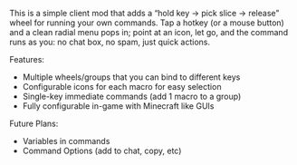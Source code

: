 This is a simple client mod that adds a “hold key → pick slice → release” wheel for running your own commands. Tap a hotkey (or a mouse button) and a clean radial menu pops in; point at an icon, let go, and the command runs as you: no chat box, no spam, just quick actions.

Features:
- Multiple wheels/groups that you can bind to different keys
- Configurable icons for each macro for easy selection
- Single-key immediate commands (add 1 macro to a group)
- Fully configurable in-game with Minecraft like GUIs

Future Plans:
- Variables in commands
- Command Options (add to chat, copy, etc)